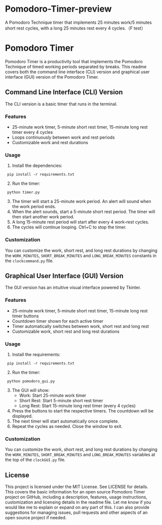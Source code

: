 # Pomodoro-Timer-preview
A Pomodoro Technique timer that implements 25 minutes work/5 minutes short rest cycles, with a long 25 minutes rest every 4 cycles.（F test）

# Pomodoro Timer
Pomodoro Timer is a productivity tool that implements the Pomodoro Technique of timed working periods separated by breaks. This readme covers both the command line interface (CLI) version and graphical user interface (GUI) version of the Pomodoro Timer.

## Command Line Interface (CLI) Version
The CLI version is a basic timer that runs in the terminal.

### Features
- 25-minute work timer, 5-minute short rest timer, 15-minute long rest timer every 4 cycles
- Loops continuously between work and rest periods 
- Customizable work and rest durations 
### Usage
1. Install the dependencies:
```
 pip install -r requirements.txt
```
2. Run the timer:
```
 python timer.py
```
3. The timer will start a 25-minute work period. An alert will sound when the work period ends.
4. When the alert sounds, start a 5-minute short rest period. The timer will then start another work period. 
5. A long 15-minute rest period will start after every 4 work-rest cycles. 
6. The cycles will continue looping. Ctrl+C to stop the timer. 

### Customization
You can customize the work, short rest, and long rest durations by changing the `WORK_MINUTES`, `SHORT_BREAK_MINUTES` and `LONG_BREAK_MINUTES` constants in the `clockcommand.py` file.

## Graphical User Interface (GUI) Version
The GUI version has an intuitive visual interface powered by Tkinter.

### Features
- 25-minute work timer, 5-minute short rest timer, 15-minute long rest timer buttons 
- Countdown timer shown for each active timer
- Timer automatically switches between work, short rest and long rest 
- Customizable work, short rest and long rest durations

### Usage
1. Install the requirements: 
```
 pip install -r requirements.txt
```  
2. Run the timer: 
```
 python pomodoro_gui.py
```

3. The GUI will show:
   - Work: Start 25-minute work timer 
   - Short Rest: Start 5-minute short rest timer 
   - Long Rest: Start 15-minute long rest timer (every 4 cycles)
4. Press the buttons to start the respective timers. The countdown will be displayed.
5. The next timer will start automatically once complete. 
6. Repeat the cycles as needed. Close the window to exit.

### Customization
You can customize the work, short rest, and long rest durations by changing the `WORK_MINUTES`, `SHORT_BREAK_MINUTES` and  `LONG_BREAK_MINUTES` variables at the top of the `clockGUI.py` file.

## License
This project is licensed under the MIT License. See LICENSE for details.
This covers the basic information for an open source Pomodoro Timer project on GitHub, including a description, features, usage instructions, customization and licensing details in the readme file. Let me know if you would like me to explain or expand on any part of this. I can also provide suggestions for managing issues, pull requests and other aspects of an open source project if needed. 
